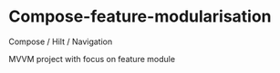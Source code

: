 # Compose-feature-modularisation

Compose / Hilt / Navigation

MVVM project with focus on feature module
